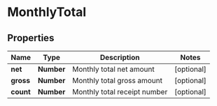 # MonthlyTotal

## Properties

Name | Type | Description | Notes
------------ | ------------- | ------------- | -------------
**net** | **Number** | Monthly total net amount | [optional] 
**gross** | **Number** | Monthly total gross amount | [optional] 
**count** | **Number** | Monthly total receipt number | [optional] 


